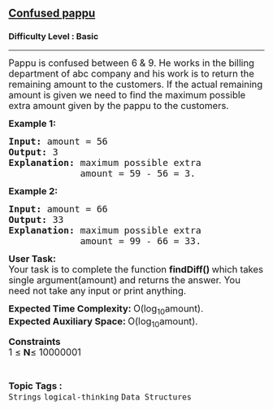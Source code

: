<h2><a href="https://www.geeksforgeeks.org/problems/confused-pappu5749/1?page=2&category=Strings&difficulty=Basic,Easy,Medium&sortBy=difficulty">Confused pappu</a></h2><h3>Difficulty Level : Basic</h3><hr><div class="problems_problem_content__Xm_eO"><p><span style="font-size:18px">Pappu is confused between 6 &amp; 9. He works in the billing department of abc company and his work is to return the remaining amount to&nbsp;the customers. If the actual remaining amount is given we need to find the maximum possible extra amount given by the pappu to the customers.</span></p>

<p><span style="font-size:18px"><strong>Example 1:</strong></span></p>

<pre><span style="font-size:18px"><strong>Input: </strong>amount = 56</span><span style="font-size:18px"><strong>
Output: </strong>3
<strong>Explanation: </strong>maximum possible extra 
&nbsp;            amount = 59 - 56 = 3.</span></pre>

<p><span style="font-size:18px"><strong>Example 2:</strong></span></p>

<pre><span style="font-size:18px"><strong>Input: </strong>amount = 66
<strong>Output: </strong>33
<strong>Explanation: </strong>maximum possible extra 
&nbsp;            amount = 99 - 66 = 33.</span></pre>

<p><span style="font-size:18px"><strong>User Task:</strong><br>
Your task is to complete the function&nbsp;<strong>findDiff()&nbsp;</strong>which takes single argument(amount) and returns the answer. You need not take any input or print anything.</span></p>

<p><span style="font-size:18px"><strong>Expected Time Complexity:&nbsp;</strong>O(log<sub>10</sub>amount).<br>
<strong>Expected Auxiliary Space:&nbsp;</strong>O(log<sub>10</sub>amount).</span></p>

<p><span style="font-size:18px"><strong>Constraints</strong></span><br>
<span style="font-size:18px">1 ≤ <strong>N</strong>≤ 10000001</span></p>
</div><br><p><span style=font-size:18px><strong>Topic Tags : </strong><br><code>Strings</code>&nbsp;<code>logical-thinking</code>&nbsp;<code>Data Structures</code>&nbsp;